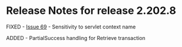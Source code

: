 # Release Notes for release 2.202.8 #

FIXED - [Issue 69](https://bitbucket.org/iheos/toolkit2/issues/69/sensitivity-to-context-name) - Sensitivity to servlet context name

ADDED - PartialSuccess handling for Retrieve transaction